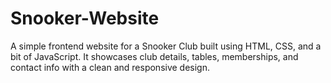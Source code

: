 # Snooker-Website
A simple frontend website for a Snooker Club built using HTML, CSS, and a bit of JavaScript. It showcases club details, tables, memberships, and contact info with a clean and responsive design.
